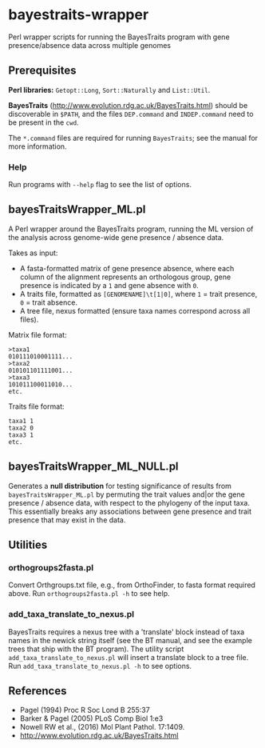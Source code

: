 # bayestraits-wrapper
Perl wrapper scripts for running the BayesTraits program with gene presence/absence data across multiple genomes

## Prerequisites
**Perl libraries:** `Getopt::Long`, `Sort::Naturally` and `List::Util`.

**BayesTraits** (http://www.evolution.rdg.ac.uk/BayesTraits.html) should be discoverable in `$PATH`, and the files `DEP.command` and `INDEP.command` need to be present in the `cwd`.

The `*.command` files are required for running `BayesTraits`; see the manual for more information.

### Help

Run programs with `--help` flag to see the list of options.

## bayesTraitsWrapper_ML.pl

A Perl wrapper around the BayesTraits program, running the ML version of the analysis across genome-wide gene presence / absence data.

Takes as input:
* A fasta-formatted matrix of gene presence absence, where each column of the alignment represents an orthologous group, gene presence is indicated by a `1` and gene absence with `0`.
* A traits file, formatted as `[GENOMENAME]\t[1|0]`, where `1` = trait presence, `0` = trait absence.
* A tree file, nexus formatted (ensure taxa names correspond across all files).

Matrix file format:
```
>taxa1
010111010001111...
>taxa2
010101101111001...
>taxa3
101011100011010...
etc.
```

Traits file format:
```
taxa1 1
taxa2 0
taxa3 1
etc.
```

## bayesTraitsWrapper_ML_NULL.pl

Generates a **null distribution** for testing significance of results from `bayesTraitsWrapper_ML.pl` by permuting the trait values and|or the gene presence / absence data, with respect to the phylogeny of the input taxa. This essentially breaks any associations between gene presence and trait presence that may exist in the data.

## Utilities
### orthogroups2fasta.pl

Convert Orthgroups.txt file, e.g., from OrthoFinder, to fasta format required above. Run `orthogroups2fasta.pl -h` to see help.

### add_taxa_translate_to_nexus.pl

BayesTraits requires a nexus tree with a 'translate' block instead of taxa names in the newick string itself (see the BT manual, and see the example trees that ship with the BT program). The utility script `add_taxa_translate_to_nexus.pl` will insert a translate block to a tree file. Run `add_taxa_translate_to_nexus.pl -h` to see options.

## References

* Pagel (1994) Proc R Soc Lond B 255:37
* Barker & Pagel (2005) PLoS Comp Biol 1:e3
* Nowell RW et al., (2016) Mol Plant Pathol. 17:1409.
* http://www.evolution.rdg.ac.uk/BayesTraits.html
